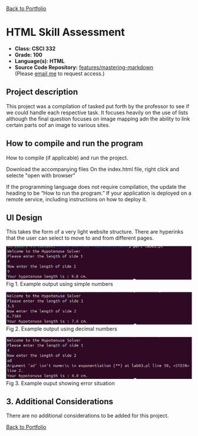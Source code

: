 [Back to Portfolio](./)

HTML Skill Assessment
===============

-   **Class: CSCI 332** 
-   **Grade: 100** 
-   **Language(s): HTML** 
-   **Source Code Repository:** [features/mastering-markdown](https://github.com/KoryJSingleton/HypotenuseCalculator)  
    (Please [email me](mailto:example@KorySingleton35@gmail.com?subject=GitHub%20Access) to request access.)

## Project description

This project was a compilation of tasked put forth by the professor to see if we could handle each respective task. It focuses heavily on the use of lists although the final question focuses on image mapping adn the ability to link certain parts oof an image to various sites.

## How to compile and run the program

How to compile (if applicable) and run the project.

Download the accompanying files
On the index.html file, right click and selecte "open with browser"

If the programming language does not require compilation, the update the heading to be “How to run the program.” If your application is deployed on a remote service, including instructions on how to deploy it.

## UI Design

This takes the form of a very light website structure. There are hyperinks that the user can select to move to and from different pages.

![screenshot](images/Project2Pictures/Project2ExampleSimple.png)  
Fig 1. Example output using simple numbers

![screenshot](images/Project2Pictures/Project2Decimal.png)  
Fig 2. Example output using decimal numbers

![screenshot](images/Project2Pictures/Project2Error.png)  
Fig 3. Example ouput showing error situation

## 3. Additional Considerations

There are no additional considerations to be added for this project.

[Back to Portfolio](./)
